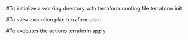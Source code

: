 #To initialize a working directory with terraform confing file
terraform init

#To view execution plan
terraform plan

#To executes the actions
terraform apply